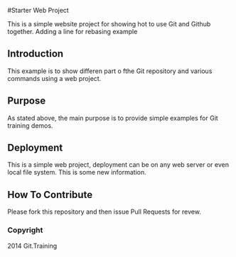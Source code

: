 #Starter Web Project

This is a simple website project for showing hot to use Git and Github together. Adding a line for rebasing example

## Introduction

This example is to show differen part o fthe Git repository and various commands using a web project.

## Purpose

As stated above, the main purpose is to provide simple examples for Git training demos.

## Deployment

This is a simple web project, deployment can be on any web server or even local file system. This is some new information.


## How To Contribute

Please fork this repository and then issue Pull Requests for revew.

### Copyright

2014 Git.Training